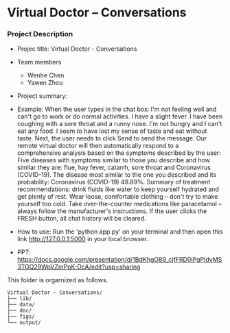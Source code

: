 # Virtual Doctor – Conversations

### Project Description

+ Projec title: Virtual Doctor - Conversations
+ Team members
	+ Wenhe Chen
	+ Yawen Zhou

+ Project summary:
+ Example: When the user types in the chat box: I'm not feeling well and can't go to work or do normal activities. I have a slight fever. I have been coughing with a sore throat and a runny nose. I'm not hungry and I can't eat any food. I seem to have lost my sense of taste and eat without taste. Next, the user needs to click Send to send the message. Our remote virtual doctor will then automatically respond to a comprehensive analysis based on the symptoms described by the user: Five diseases with symptoms similar to those you describe and how similar they are: flue, hay fever, catarrh,  sore throat and Coronavirus (COVID-19). The disease most similar to the one you described and its probability:  Coronavirus (COVID-19) 48.89%. Summary of treatment recommendations: drink fluids like water to keep yourself hydrated and get plenty of rest. Wear loose,  comfortable clothing – don't try to make yourself too cold. Take over-the-counter medications like paracetamol – always follow the manufacturer's instructions. If the user clicks the FRESH button, all chat history will be cleared.
+ How to use: Run the 'python app.py' on your terminal and then open this link http://127.0.0.1:5000 in your local browser.
+ PPT: https://docs.google.com/presentation/d/1BdKhgO89_cjfFRD0iPgPIdvMS3TGQ29WpVZmPpK-DcA/edit?usp=sharing


 This folder is orgarnized as follows.

```
Virtual Doctor – Conversations/
├── lib/
├── data/
├── doc/
├── figs/
└── output/
```

